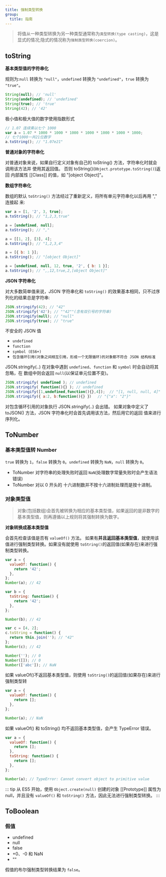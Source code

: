 ```yaml
---
title: 强制类型转换
group:
  title: 指南
---
```


> 将值从一种类型转换为另一种类型通常称为`类型转换(type casting)`，这是显式的情况;隐式的情况称为`强制类型转换(coercion)`。

## toString

**基本类型值的字符串化**

规则为:`null` 转换为 `"null"`，`undefined` 转换为 `"undefined"`，`true` 转换为 `"true"`。

```js
String(null); // 'null'
String(undefined); // 'undefined'
String(true); // 'true'
String(42); // '42'
```

极小值和极大值的数字使用指数形式

```js
// 1.07 连续乘以七个 1000
var a = 1.07 * 1000 * 1000 * 1000 * 1000 * 1000 * 1000 * 1000;
// 七个1000一共21位数字
a.toString(); // "1.07e21"
```

**普通对象的字符串化**

对普通对象来说，如果自行定义对象有自己的 toString() 方法，字符串化时就会调用该方法并 使用其返回值。
否则 toString()(`Object.prototype.toString()`)返回 内部属性 [[Class]] 的值，如 "[object Object]"。

**数组字符串化**

数组的默认 `toString()` 方法经过了重新定义，将所有单元字符串化以后再用 "," 连接起 来:

```js
var a = [1, '2', 3, true];
a.toString(); // "1,2,3,true"

a = [undefined, null];
a.toString(); // ","

a = [[1, 2], [3], 4];
a.toString(); // "1,2,3,4"

a = [{ b: 1 }];
a.toString(); // "[object Object]"

a = [undefined, null, 12, true, '2', { b: 1 }];
a.toString(); // ",,12,true,2,[object Object]"
```

**JSON 字符串化**

对大多数简单值来说，JSON 字符串化和 `toString()` 的效果基本相同，只不过序列化的结果总是字符串:

```js
JSON.stringify(42); // "42"
JSON.stringify('42'); // ""42""(含有双引号的字符串)
JSON.stringify(null); // "null"
JSON.stringify(true); // "true"
```

不安全的 JSON 值

- `undefined`
- `function`
- `symbol (ES6+)`
- `包含循环引用(对象之间相互引用，形成一个无限循环)的对象都不符合 JSON 结构标准`

JSON.stringify(..) 在对象中遇到 `undefined`、`function` 和 `symbol` 时会自动将其忽略，在
数组中则会返回 `null`(以保证单元位置不变)。

```js
JSON.stringify( undefined ); // undefined
JSON.stringify( function(){} ); // undefined
JSON.stringify([1,undefined,function(){},4]);  // "[1, null, null, 4]"
JSON.stringify({ a:2, b:function(){} }）  // "{"a": "2"}"
```

对包含循环引用的对象执行 JSON.stringify(..) 会出错。
如果对象中定义了 toJSON() 方法，JSON 字符串化时会首先调用该方法，然后用它的返回 值来进行序列化。

## ToNumber

### 基本类型值转 Number

`true` 转换为 `1`，`false` 转换为 `0`。`undefined` 转换为 `NaN`，`null` 转换为 `0`。

- ToNumber 对字符串的处理失败时返回 `NaN`(处理数字常量失败时会产生语法错误)
- ToNumber 对以 0 开头的 十六进制数并不按十六进制处理而是按十进制。

### 对象类型值

> 对象(包括数组)会首先被转换为相应的基本类型值，如果返回的是非数字的基本类型值，则再遵循以上规则将其强制转换为数字。

**对象转换成基本类型值**

会首先检查该值是否有 `valueOf()` 方法。 如果有**并且返回基本类型值**，就使用该值进行强制类型转换。如果没有就使用 `toString()`的返回值(如果存在)来进行强制类型转换。

```js
var a = {
  valueOf: function() {
    return '42';
  },
};
Number(a); // 42

var b = {
  toString: function() {
    return '42';
  },
};

Number(b); // 42

var c = [4, 2];
c.toString = function() {
  return this.join(''); // "42"
};
Number(c); // 42

Number(''); // 0
Number([]); // 0
Number(['abc']); // NaN
```

如果 valueOf()不返回基本类型值，则使用 `toString()`的返回值(如果存在)来进行强制类型转

```js
var a = {
  valueOf: function() {
    return [];
  },
};

Number(a); // NaN
```

如果 valueOf() 和 toString() 均不返回基本类型值，会产生 TypeError 错误。

```js
var a = {
  valueOf: function() {
    return [];
  },
  toString: function() {
    return [];
  },
};

Number(a); // TypeError: Cannot convert object to primitive value
```

::: tip
从 ES5 开始，使用 `Object.create(null)` 创建的对象 [[Prototype]] 属性为 null，并且没有 `valueOf()` 和 `toString()` 方法，因此无法进行强制类型转换。
:::

## ToBoolean

### 假值

- undefined
- null
- false
- +0、-0 和 NaN
- ""

假值的布尔强制类型转换结果为 `false`。
